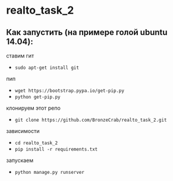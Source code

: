 # realto_task_2

## Как запустить (на примере голой ubuntu 14.04):

ставим гит

-  `sudo apt-get install git`

пип

-  `wget https://bootstrap.pypa.io/get-pip.py`
-  `python get-pip.py`

клонируем этот репо

-  `git clone https://github.com/BronzeCrab/realto_task_2.git`

зависимости

-  `cd realto_task_2`
-  `pip install -r requirements.txt`

запускаем
- `python manage.py runserver`


